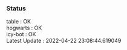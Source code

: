 ### Status


table : OK  
hogwarts : OK  
icy-bot : OK  
Latest Update : 2022-04-22 23:08:44.619049
